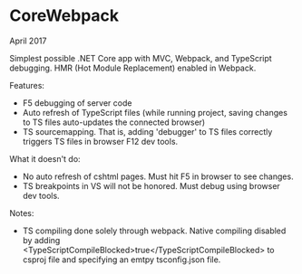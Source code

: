 # CoreWebpack
April 2017

Simplest possible .NET Core app with MVC, Webpack, and TypeScript debugging. HMR (Hot Module Replacement) enabled in Webpack.

Features:
* F5 debugging of server code
* Auto refresh of TypeScript files (while running project, saving changes to TS files auto-updates the connected browser)
* TS sourcemapping. That is, adding 'debugger' to TS files correctly triggers TS files in browser F12 dev tools.

What it doesn't do:
* No auto refresh of cshtml pages. Must hit F5 in browser to see changes.
* TS breakpoints in VS will not be honored. Must debug using browser dev tools.

Notes:
* TS compiling done solely through webpack. Native compiling disabled by adding &lt;TypeScriptCompileBlocked&gt;true&lt;/TypeScriptCompileBlocked&gt; to csproj file and specifying an emtpy tsconfig.json file.
